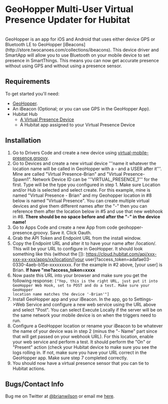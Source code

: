 GeoHopper Multi-User Virtual Presence Updater for Hubitat
=======
<br>
GeoHopper is an app for iOS and Android that uses either device GPS or
Bluetooth LE to GeoHopper [iBeacons](http://store.twocanoes.com/collections/ibeacons). This device
driver and SmartApp will allow you to use Bluetooth on your mobile
device to set presence in SmartThings. This means you can now get accurate
presence without using GPS and without using a presence sensor.

Requirements
------------
To get started you'll need:
- [GeoHopper](https://itunes.apple.com/us/app/geohopper/id605160102?mt=8).
- An iBeacon (Optional; or you can use GPS in the GeoHopper App). 
- Hubitat Hub
	- [A Virtual Presence Device](https://github.com/ajpri/STApps/blob/master/devicetypes/ajpri/virtual-mobile-presence.src/virtual-mobile-presence.groovy)
	- A Hubitat app assigned to your Virtual Presence Device

Installation
--------------------
1. Go to Drivers Code and create a new device using [virtual-mobile-presence.groovy](https://github.com/ajpri/STApps/blob/master/devicetypes/ajpri/virtual-mobile-presence.src/virtual-mobile-presence.groovy).
2. Go to Devices and create a new virtual device '''name it whatever the location name will be called in
GeoHopper with a - and a USER after it'''. Mine are called "Virtual Presence-Brian" and "Virtual Presence-Spawn1".  Network Device ID can be
'''VIRTUAL_PRESENCE_1''' for the first. Type will be
the type you configured in step 1.  Make sure Location and/or Hub is selected
and select create. For this example, mine is named "Virtual Presence - Brian" and my
Geohopper location in #8 below is named "Virtual Presence". You can create multiple
virtual devices and give them different names after the "-" then you can
reference them after the location below in #5 and use that new webhook in #8.
<b>There should be no space before and after the "-" in the device name!</b>
3. Go to Apps Code and
create a new App from code geohopper-presence.groovy. Save it. Click Oauth.
4. Grab the API Token and Endpoint URL from the install window.
5. Copy the Endpoint URL and alter it to have your name after /location/. This will be your URL to configure in GeoHopper.  It should look 
something like this (without the []): https://cloud.hubitat.com/api/xxx-xxx-xx-xxx/apps/xx/location/[your user]?access_token=adafae03-0330-4aeb-b15e-xxxxxxxxx.  For the example in #2 above, [your user] is Brian. <b>If  have "me?access_token=xxxx</b>
6. Now paste this URL into your browser and make sure you get the following
response:
<code>["Yep, this is the right URL, just put it into GeoHopper Web Hook, set to POST and do a test. Make sure your GeoHopper location name matches the device '<location>-Brian'"]</code>
7. Install GeoHopper app and your iBeacon.  In the app, go to Settings->Web
Service and configure a new web service using the URL above and 
select "Post". You can
select Execute Locally if the server will be on the same network your mobile
device is on when the triggers need to run. 
8. Configure a GeoHopper location or rename your iBeacon to be whatever the
name of your device was in step 2 (minus the "- Name" part since that will get
passed on your webhook URL).  For this location, enable your web service
and perform a test.  It should perform the "On" or "Present" action (check your
 Hubitat device to make sure you see the logs rolling in.  If not, make sure
you have your URL correct in the GeoHopper app. Make sure step 7 completed
correctly.
9. You should now have a virtual presence sensor that you can tie to
Hubitat actions. 

Bugs/Contact Info
-----------------
Bug me on Twitter at [@brianwilson](http://twitter.com/brianwilson) or email me [here](http://cronological.com/comment.php?ref=bubba).


